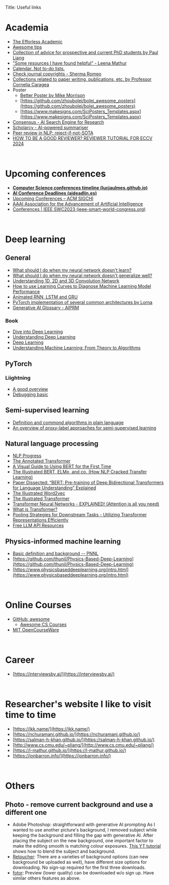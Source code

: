 Title: Useful links

# Academia
- [The Efforless Academic](https://ilyashabanov.substack.com/)
- [Awesome tips](https://github.com/jbhuang0604/awesome-tips)
- [Collection of advice for prospective and current PhD students by Paul Liang](https://github.com/pliang279/awesome-phd-advice)
- ["Some resources I have found helpful" - Leena Mathur](https://l-mathur.github.io/)
- [Calendar. Not to-do lists.](https://deviparikh.medium.com/calendar-in-stead-of-to-do-lists-9ada86a512dd)
- [Check journal copyrights - Sherma Romeo](https://www.sherpa.ac.uk/romeo/)
- [Collections related to paper writing, publications, etc. by Professor Cornelia Caragea](https://www.cs.uic.edu/~cornelia/links.html)
- Poster
    - [Better Poster by Mike Morrison](https://osf.io/ef53g/?view_only=)
    - [https://github.com/zhoubolei/bolei_awesome_posters](https://github.com/zhoubolei/bolei_awesome_posters)
    - [https://www.makesigns.com/SciPosters_Templates.aspx](https://www.makesigns.com/SciPosters_Templates.aspx)
- [Consensus - AI Search Engine for Research](https://consensus.app/)
- [Scholarcy - AI-powered summariser](https://article-summarizer.scholarcy.com/summarizer)
- [Peer review in NLP: reject-if-not-SOTA](https://hackingsemantics.xyz/2020/reviewing-models/)
- [HOW TO BE A GOOD REVIEWER? REVIEWER TUTORIAL FOR ECCV 2024](https://docs.google.com/presentation/d/1HE_Pwcdy_3eVCIdb1o1VjtwqX5KTvddukhRxZVAOnIY/)

&nbsp;

# Upcoming conferences
- [**Computer Science conferences timeline (lucjaulmes.github.io)**](https://lucjaulmes.github.io/cfp-timeline/)
- [**AI Conference Deadlines (aideadlin.es)**](https://aideadlin.es/?sub=ML,CV,CG,NLP,RO,SP,DM,AP,KR,HCI)
- [Upcoming Conferences – ACM SIGCHI](https://sigchi.org/conferences/upcoming-conferences/)
- [AAAI Association for the Advancement of Artificial Intelligence](https://aaai.org/)
- [Conferences | IEEE SWC2023 (ieee-smart-world-congress.org)](https://ieee-smart-world-congress.org/program/overview)

&nbsp;

# Deep learning

## General
- [What should I do when my neural network doesn't learn?](https://stats.stackexchange.com/questions/352036/what-should-i-do-when-my-neural-network-doesnt-learn)
- [What should I do when my neural network doesn't generalize well?](https://stats.stackexchange.com/questions/365778/what-should-i-do-when-my-neural-network-doesnt-generalize-well)
- [Understanding 1D, 2D and 3D Convolution Network](https://www.kaggle.com/code/mersico/understanding-1d-2d-and-3d-convolution-network)
- [How to use Learning Curves to Diagnose Machine Learning Model Performance](https://machinelearningmastery.com/learning-curves-for-diagnosing-machine-learning-model-performance/)
- [Animated RNN, LSTM and GRU](https://towardsdatascience.com/animated-rnn-lstm-and-gru-ef124d06cf45)
- [PyTorch implementation of several common architectures by Lorna](https://github.com/Lornatang?tab=repositories)
- [Generative AI Glossary - AIPRM](https://www.aiprm.com/resources/guides/generative-ai-glossary/)

### Book
- [Dive into Deep Learning](https://d2l.ai/index.html)
- [Understanding Deep Learning](https://udlbook.github.io/udlbook/)
- [Deep Learning](https://www.deeplearningbook.org/)
- [Understanding Machine Learning: From Theory to Algorithms](https://www.cs.huji.ac.il/~shais/UnderstandingMachineLearning/understanding-machine-learning-theory-algorithms.pdf)

## PyTorch
### Liightning
- [A good overview](https://lightning.ai/docs/pytorch/stable/common/lightning_module.html)
- [Debugging basic](https://lightning.ai/docs/pytorch/stable/debug/debugging_basic.html)

## Semi-supervised learning
- [Definition and commond algorithms in plain language](https://h3abionet.github.io/H3ABioNet-ML-glossary/semi-supervised_intro.html)
- [An overview of proxy-label approaches for semi-supervised learning](https://www.ruder.io/semi-supervised/)

## Natural language processing
- [NLP Progress](https://nlpprogress.com/)
- [The Annotated Transformer](http://nlp.seas.harvard.edu/annotated-transformer/)
- [A Visual Guide to Using BERT for the First Time](http://jalammar.github.io/a-visual-guide-to-using-bert-for-the-first-time/)
- [The Illustrated BERT, ELMo, and co. (How NLP Cracked Transfer Learning)](http://jalammar.github.io/illustrated-bert/)
- [Paper Dissected: “BERT: Pre-training of Deep Bidirectional Transformers for Language Understanding” Explained](https://datasciencetoday.net/index.php/en-us/nlp/211-paper-dissected-bert-pre-training-of-deep-bidirectional-transformers-for-language-understanding-explained)
- [The Illustrated Word2vec](http://jalammar.github.io/illustrated-word2vec/)
- [The Illustrated Transformer](https://jalammar.github.io/illustrated-transformer/)
- [Transformer Neural Networks - EXPLAINED! (Attention is all you need)](https://www.youtube.com/watch?v=TQQlZhbC5ps)
- [What is Transformer?](https://medium.com/inside-machine-learning/what-is-a-transformer-d07dd1fbec04)
- [Pooling Strategies for Downstream Tasks - Utilizing Transformer Representations Efficiently](https://www.kaggle.com/code/rhtsingh/utilizing-transformer-representations-efficiently)
- [Free LLM API Resources](https://jscheah.me/free-llm-api-resources/)

## Physics-informed machine learning
- [Basic definition and background -- PNNL](https://www.pnnl.gov/explainer-articles/physics-informed-machine-learning)
- [https://github.com/thunil/Physics-Based-Deep-Learning](https://github.com/thunil/Physics-Based-Deep-Learning)
- [https://www.physicsbaseddeeplearning.org/intro.html](https://www.physicsbaseddeeplearning.org/intro.html)

&nbsp;

# Online Courses
- [GitHub: awesome](https://github.com/sindresorhus/awesome)
    - [Awesome CS Courses](https://github.com/prakhar1989/awesome-courses)
- [MIT OpenCourseWare](https://ocw.mit.edu/)

&nbsp;

# Career
- [https://interviewsby.ai/](https://interviewsby.ai/)

&nbsp;

# Researcher's website I like to visit time to time
- [https://jkk.name/](https://jkk.name/)
- [https://nchuramani.github.io/](https://nchuramani.github.io/)
- [https://salman-h-khan.github.io/](https://salman-h-khan.github.io/)
- [http://www.cs.cmu.edu/~pliang/](http://www.cs.cmu.edu/~pliang/)
- [https://l-mathur.github.io/](https://l-mathur.github.io/)
- [https://jonbarron.info/](https://jonbarron.info/)

&nbsp;

# Others
## Photo - remove current background and use a different one
- Adobe Photoshop: straightforward with generative AI prompting
As I wanted to use another picture's background, I removed subject while keeping the background and filling the gap with generative AI.
After placing the subject on the new background, one important factor to make the editing smooth is matching colour exposures. [This YT tutorial](https://www.youtube.com/watch?v=HE019S74t2o&t=760s) shows how to blend the subject and background.
- [Retoucher](https://retoucher.online/upload): There are a varieties of background options (can new background be uploaded as well), have different size options for downloading. No sign-up required for the first three downloads.
- [fotor](https://www.fotor.com/features/backgrounds.html): Preview (lower quality) can be downloaded w/o sign up. Have similar others features as above.